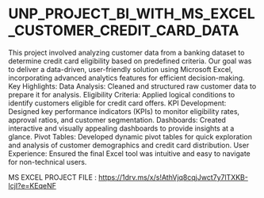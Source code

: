 # UNP_PROJECT_BI_WITH_MS_EXCEL_CUSTOMER_CREDIT_CARD_DATA

This project involved analyzing customer data from a banking dataset to determine credit card eligibility based on predefined criteria. Our goal was to deliver a data-driven, user-friendly solution using Microsoft Excel, incorporating advanced analytics features for efficient decision-making.
Key Highlights:
Data Analysis: Cleaned and structured raw customer data to prepare it for analysis.
Eligibility Criteria: Applied logical conditions to identify customers eligible for credit card offers.
KPI Development: Designed key performance indicators (KPIs) to monitor eligibility rates, approval ratios, and customer segmentation.
Dashboards: Created interactive and visually appealing dashboards to provide insights at a glance.
Pivot Tables: Developed dynamic pivot tables for quick exploration and analysis of customer demographics and credit card distribution.
User Experience: Ensured the final Excel tool was intuitive and easy to navigate for non-technical users.

MS EXCEL PROJECT FILE : https://1drv.ms/x/s!AthVjq8cqjJwct7y7lTXKB-lcjI?e=KEqeNF

